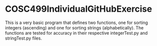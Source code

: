 # COSC499IndividualGitHubExercise

This is a very basic program that defines two functions, one for sorting integers (ascending) and one for sorting strings (alphabetically). The functions are tested for accuracy in their respective integerTest.py and stringTest.py files.
